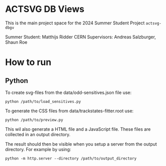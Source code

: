# ACTSVG DB Views

This is the main project space for the 2024 Summer Student Project `actsvg-dbgv`

Summer Student: Matthijs Ridder
CERN Supervisors: Andreas Salzburger, Shaun Roe

# How to run
## Python
To create svg-files from the data/odd-sensitives.json file use:

    python /path/to/load_sensitives.py

To generate the CSS files from data/trackstates-fitter.root use:

    python /path/to/preview.py

This wil also generate a HTML file and a JavaScript file.
These files are collected in an output directory. 

The result should then be visible when you setup a server from the output directory. For example by using:

    python -m http.server --directory /path/to/output_directory
